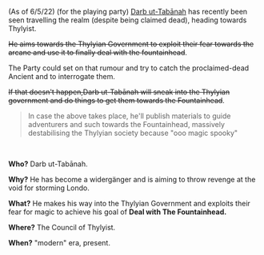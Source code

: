 ---
---

(As of 6/5/22)
(for the playing party)
[Darb ut-Tabānah](..\..\Beings\Gods%20and%20Deities\Celestial%20Family\Darb%20ut-Tab%C4%81nah.md) has recently been seen travelling the realm (despite being claimed dead), heading towards Thylyist.

~~He aims towards the Thylyian Government to exploit their fear towards the arcane and use it to finally deal with the fountainhead~~.

The Party could set on that rumour and try to catch the proclaimed-dead Ancient and to interrogate them.

~~If that doesn't happen,Darb ut-Tabānah will sneak into the Thylyian government and do things to get them towards the Fountainhead~~.

 > 
 > In case the above takes place, he'll publish materials to guide adventurers and such towards the Fountainhead, massively destabilising the Thylyian society because "ooo magic spooky"

 

**Who?** Darb ut-Tabānah.

**Why?** He has become a widergänger and is aiming to throw revenge at the void for storming Londo.

**What?** He makes his way into the Thylyian Government and exploits their fear for magic to achieve his goal of **Deal with The Fountainhead.**

**Where?** The Council of Thylyist.

**When?** "modern" era, present. 
